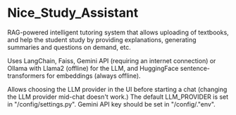 # Nice_Study_Assistant
RAG-powered intelligent tutoring system that allows uploading of textbooks, and help the student study by providing explanations, generating summaries and questions on demand, etc.

 Uses LangChain, Faiss, Gemini API (requiring an internet connection) or Ollama with Llama2 (offline) for the LLM, and HuggingFace sentence-transformers for embeddings (always offline). 
 
 Allows choosing the LLM provider in the UI before starting a chat (changing the LLM provider mid-chat doesn't work.) The default LLM_PROVIDER is set in "/config/settings.py".
 Gemini API key should be set in "/config/."env".
